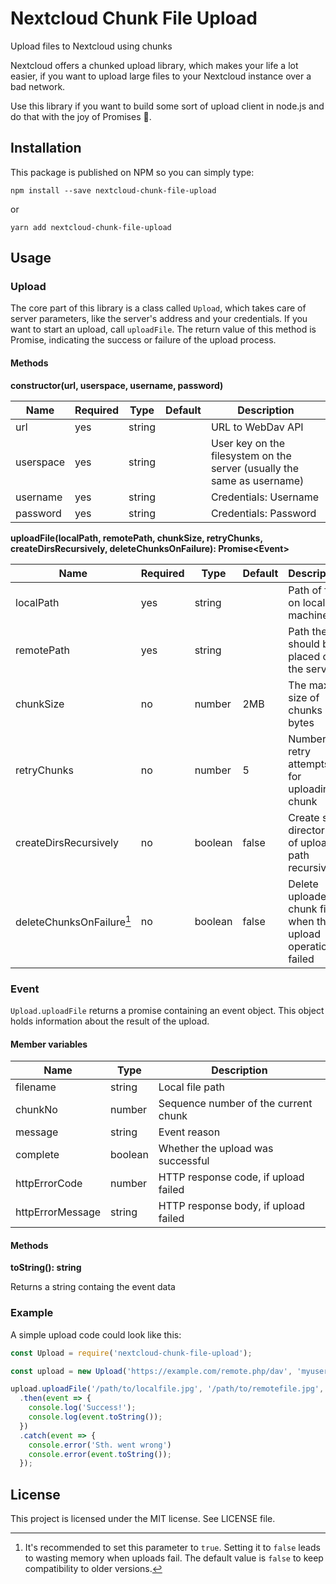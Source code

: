 # Nextcloud Chunk File Upload

Upload files to Nextcloud using chunks

Nextcloud offers a chunked upload library, which makes your life a lot easier, if you want to upload large files to
your Nextcloud instance over a bad network.

Use this library if you want to build some sort of upload client in node.js and do that with the joy of Promises 🙌.

## Installation

This package is published on NPM so you can simply type:

```
npm install --save nextcloud-chunk-file-upload
```

or

```
yarn add nextcloud-chunk-file-upload
```

## Usage

### Upload

The core part of this library is a class called `Upload`, which takes care of server parameters, like the server's
address and your credentials. If you want to start an upload, call ``uploadFile``.
The return value of this method is Promise, indicating the success or failure of the upload process.

#### Methods

**constructor(url, userspace, username, password)**

| Name      | Required | Type   | Default | Description                                                             |
|-----------|----------|--------|---------|-------------------------------------------------------------------------|
| url       | yes      | string |         | URL to WebDav API                                                       |
| userspace | yes      | string |         | User key on the filesystem on the server (usually the same as username) |
| username  | yes      | string |         | Credentials: Username                                                   |
| password  | yes      | string |         | Credentials: Password                                                   |

**uploadFile(localPath, remotePath, chunkSize, retryChunks, createDirsRecursively, deleteChunksOnFailure): Promise&lt;Event&gt;**

| Name                      | Required | Type    | Default | Description                                                  |
|---------------------------|----------|---------|---------|--------------------------------------------------------------|
| localPath                 | yes      | string  |         | Path of file on local machine                                |
| remotePath                | yes      | string  |         | Path the file should be placed on the server                 |
| chunkSize                 | no       | number  | 2MB     | The max size of chunks in bytes                              |
| retryChunks               | no       | number  | 5       | Number of retry attempts for uploading a chunk               |
| createDirsRecursively     | no       | boolean | false   | Create sub directories of upload path recursively            | 
| deleteChunksOnFailure[^1] | no       | boolean | false   | Delete uploaded chunk files when the upload operation failed |

[^1]: It's recommended to set this parameter to ``true``. Setting it to ``false`` leads to wasting memory when uploads fail.
The default value is ``false`` to keep compatibility to older versions. 

### Event

`Upload.uploadFile` returns a promise containing an event object. This object holds information about the result of the
upload.

#### Member variables

| Name             | Type    | Description                          |
|------------------|---------|--------------------------------------|
| filename         | string  | Local file path                      |
| chunkNo          | number  | Sequence number of the current chunk |
| message          | string  | Event reason                         |
| complete         | boolean | Whether the upload was successful    |
| httpErrorCode    | number  | HTTP response code, if upload failed |
| httpErrorMessage | string  | HTTP response body, if upload failed |

#### Methods

**toString(): string**

Returns a string containg the event data

### Example

A simple upload code could look like this:

```javascript
const Upload = require('nextcloud-chunk-file-upload');

const upload = new Upload('https://example.com/remote.php/dav', 'myuser', 'myspace', 'secret');

upload.uploadFile('/path/to/localfile.jpg', '/path/to/remotefile.jpg', undefined, undefined, true, true)
  .then(event => {
    console.log('Success!');
    console.log(event.toString());
  })
  .catch(event => {
    console.error('Sth. went wrong')
    console.error(event.toString());
  });
```

## License

This project is licensed under the MIT license. See LICENSE file.
